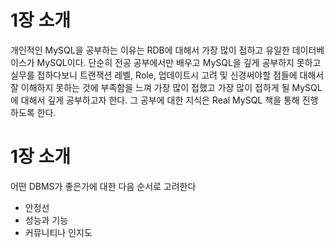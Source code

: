 # 1장 소개

개인적인 MySQL을 공부하는 이유는 RDB에 대해서 가장 많이 접하고 유일한 데이터베이스가 MySQL이다. 단순히 전공 공부에서만 배우고 MySQL을 깊게 공부하지 못하고 실무를 접하다보니 트랜잭션 레벨, Role, 업데이트시 고려 및 신경써야할 점들에 대해서 잘 이해하지 못하는 것에 부족함을 느껴 가장 많이 접했고 가장 많이 접하게 될 MySQL에 대해서 깊게 공부하고자 한다. 그 공부에 대한 지식은 Real MySQL 책을 통해 진행하도록 한다.

# 1장 소개

어떤 DBMS가 좋은가에 대한 다음 순서로 고려한다

- 안정선
- 성능과 기능
- 커뮤니티나 인지도

